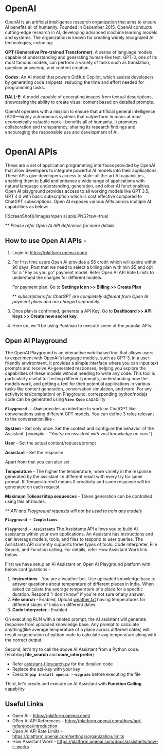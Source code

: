 # OpenAI 
OpenAI is an artificial intelligence research organization that aims to ensure AI benefits all of humanity. Founded in December 2015, OpenAI conducts cutting-edge research in AI, developing advanced machine learning models and systems. The organization is known for creating widely recognized AI technologies, including:

**GPT (Generative Pre-trained Transformer)**: A series of language models capable of understanding and generating human-like text. GPT-3, one of its most famous models, can perform a variety of tasks such as translation, question answering, and content creation.

**Codex**: An AI model that powers GitHub Copilot, which assists developers by generating code snippets, reducing the time and effort needed for programming tasks.

**DALL-E**: A model capable of generating images from textual descriptions, showcasing the ability to create visual content based on detailed prompts.

OpenAI operates with a mission to ensure that artificial general intelligence (AGI)—highly autonomous systems that outperform humans at most economically valuable work—benefits all of humanity. It promotes collaboration and transparency, sharing its research findings and encouraging the responsible use and development of AI.


# OpenAI APIs 
These are a set of application programming interfaces provided by OpenAI that allow developers to integrate powerful AI models into their applications. These APIs give developers access to state-of-the-art AI capabilities, enabling them to build and enhance a wide range of applications with natural language understanding, generation, and other AI functionalities.
Open AI playground provides access to all working models like GPT 3.5, GPT 4.0 with basic subscription which is cost effective compared to ChatGPT subscriptions.
Open AI exposes various APIs across multiple AI capabilities as below:

![ScreenShot](/images/open ai apis.PNG?raw=true)

** _Please refer Open AI API Reference for more details_

## How to use Open AI APIs - 
   1. Login to https://platform.openai.com/
   2. For first time users Open AI provides a $5 credit which will expire within 90 days. Post that we need to select a billing plan with min $5 and opt for a "Pay as you go" payment model. Refer Open AI API Rate Limits to understand the charges for different models.
      
      For payment plan, Go to **Settings icon >> Billing >> Create Plan**
      
      ** _subscriptions for ChatGPT are completely different from Open AI payment plans and are charged separately._
   3. Once plan is confirmed, generate a API Key. Go to **Dashboard >> API Keys >> Create new secret key**.
   4. Here on, we'll be using Postman to execute some of the popular APIs.

## Open AI Playground
The OpenAI Playground is an interactive web-based tool that allows users to experiment with OpenAI's language models, such as GPT-3, in a user-friendly environment. It provides a simple interface where you can input text prompts and receive AI-generated responses, helping you explore the capabilities of these models without needing to write any code. This tool is particularly useful for testing different prompts, understanding how the models work, and getting a feel for their potential applications in various tasks like content generation, conversation simulation, and more. For any activity(chat/completion) on Playground, corresponding python/nodejs code can be generated using **`View Code`** capability 

**`Playground - Chat`** provides an interface to work on ChatGPT like conversations using different GPT models. You can define 3 roles relevant to the conversation like -

**System** - Set only once. Set the context and configure the behavior of the Assistant. [_example - "You're an assistant with vast knowledge on cars"_]
      
**User** -  Set the actual content/request/prompt
      
**Assistant** - Set the response

Apart from that you can also set 

**Temperature** - The higher the temperature, more variety in the response generated by the assistant i.e different result with every try for same prompt. If Temperature=0 means 0 creativity and same response will be generated on each request

**Maximum Tokens/Stop sequences** - Token generation can be controlled using this attributes.

** _API and Playground requests will not be used to train any models_

**`Playground - Completions`**


**`Playground - Assistants`**
The Assistants API allows you to build AI assistants within your own applications. An Assistant has instructions and can leverage models, tools, and files to respond to user queries. The Assistants API currently supports three types of tools: Code Interpreter, File Search, and Function calling. For details, refer How Assistant Work link below.

First we have setup an AI Assistant on Open AI Playground platform with below configurations - 
1. **Instructions** - You are a weather bot. Use uploaded knowledge base to answer questions about temperature of different places in India. When asked calculate  the average temperature of a place for a specific duration.  Respond "I don't know" if you're not sure of any answer.
2. **File search** - Enabled, Upload [weather.txt](https://github.com/arijitdeb1/AI-101/blob/main/weather.txt) having temperatures for different states of India on different dates.
3. **Code Interpreter** - Enabled

On executing RUN with a related prompt, the AI assistant will generate response from uploaded knowledge base. Any prompt to calculate anything(like average temperature of a place across different dates) will result in generation of python code to calculate avg temperature along with the correct output.

Second, let's try to call the above AI Assistant from a Python code. (Enabling **file_search** and **code_interpreter**)
- Refer [assistant-filesearch.py](https://github.com/arijitdeb1/AI-101/blob/main/assistant-filesearch.py) for the detailed code
- Replace the api-key with your key
- Execute **`pip install openai --upgrade`** before executing the file

Third, let's create and execute an AI Assistant with **Function Calling** capability

## Useful Links
* Open AI - https://platform.openai.com/
* OPen AI API References - https://platform.openai.com/docs/api-reference/introduction
* Open AI API Rate Limits - https://platform.openai.com/settings/organization/limits
* How Assistant Work - https://platform.openai.com/docs/assistants/how-it-works